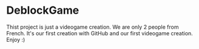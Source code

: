 # DeblockGame
Thist project is just a videogame creation. We are only 2 people from French. It's our first creation with GitHub and our first videogame creation.
Enjoy :)
